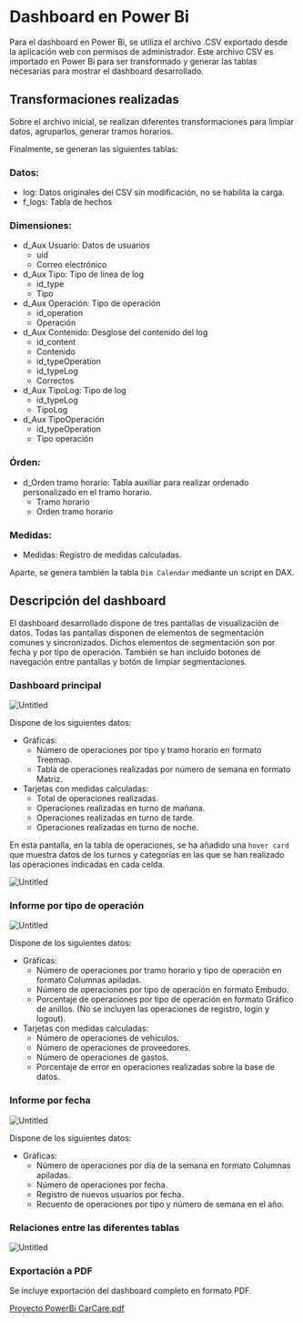 # Dashboard en Power Bi

Para el dashboard en Power Bi, se utiliza el archivo .CSV exportado desde la aplicación web con permisos de administrador. Este archivo CSV es importado en Power Bi para ser transformado y generar las tablas necesarias para mostrar el dashboard desarrollado.

## Transformaciones realizadas

Sobre el archivo inicial, se realizan diferentes transformaciones para limpiar datos, agruparlos, generar tramos horarios.

Finalmente, se generan las siguientes tablas:

### Datos:

-   log: Datos originales del CSV sin modificación, no se habilita la carga.
-   f_logs: Tabla de hechos

### Dimensiones:

-   d_Aux Usuario: Datos de usuarios
    -   uid
    -   Correo electrónico
-   d_Aux Tipo: Tipo de línea de log
    -   id_type
    -   Tipo
-   d_Aux Operación: Tipo de operación
    -   id_operation
    -   Operación
-   d_Aux Contenido: Desglose del contenido del log
    -   id_content
    -   Contenido
    -   id_typeOperation
    -   id_typeLog
    -   Correctos
-   d_Aux TipoLog: Tipo de log
    -   id_typeLog
    -   TipoLog
-   d_Aux TipoOperación
    -   id_typeOperation
    -   Tipo operación

### Órden:

-   d_Orden tramo horario: Tabla auxiliar para realizar ordenado personalizado en el tramo horario.
    -   Tramo horario
    -   Orden tramo horario

### Medidas:

-   Medidas: Registro de medidas calculadas.

Aparte, se genera también la tabla `Dim Calendar` mediante un script en DAX.

## Descripción del dashboard

El dashboard desarrollado dispone de tres pantallas de visualización de datos. Todas las pantallas disponen de elementos de segmentación comunes y sincronizados. Dichos elementos de segmentación son por fecha y por tipo de operación. También se han incluido botones de navegación entre pantallas y botón de limpiar segmentaciones.

### Dashboard principal

![Untitled](https://prod-files-secure.s3.us-west-2.amazonaws.com/61f51ecb-82e9-4fe4-9bad-70c506e29965/3af21708-8d40-4a24-baa6-fa1f03b97b55/Untitled.png)

Dispone de los siguientes datos:

-   Gráficas:
    -   Número de operaciones por tipo y tramo horario en formato Treemap.
    -   Tabla de operaciones realizadas por número de semana en formato Matriz.
-   Tarjetas con medidas calculadas:
    -   Total de operaciones realizadas.
    -   Operaciones realizadas en turno de mañana.
    -   Operaciones realizadas en turno de tarde.
    -   Operaciones realizadas en turno de noche.

En esta pantalla, en la tabla de operaciones, se ha añadido una `hover card` que muestra datos de los turnos y categorías en las que se han realizado las operaciones indicadas en cada celda.

![Untitled](https://prod-files-secure.s3.us-west-2.amazonaws.com/61f51ecb-82e9-4fe4-9bad-70c506e29965/a5cae681-9150-44e7-9f7b-4d470cf255ef/Untitled.png)

### Informe por tipo de operación

![Untitled](https://prod-files-secure.s3.us-west-2.amazonaws.com/61f51ecb-82e9-4fe4-9bad-70c506e29965/2aef5bad-dfd9-49c0-9936-d7deb699d7c9/Untitled.png)

Dispone de los siguientes datos:

-   Gráficas:
    -   Número de operaciones por tramo horario y tipo de operación en formato Columnas apiladas.
    -   Número de operaciones por tipo de operación en formato Embudo.
    -   Porcentaje de operaciones por tipo de operación en formato Gráfico de anillos. (No se incluyen las operaciones de registro, login y logout).
-   Tarjetas con medidas calculadas:
    -   Número de operaciones de vehículos.
    -   Número de operaciones de proveedores.
    -   Número de operaciones de gastos.
    -   Porcentaje de error en operaciones realizadas sobre la base de datos.

### Informe por fecha

![Untitled](https://prod-files-secure.s3.us-west-2.amazonaws.com/61f51ecb-82e9-4fe4-9bad-70c506e29965/a9d60d0f-892b-4d71-a81b-1a1c5a5a9e1e/Untitled.png)

Dispone de los siguientes datos:

-   Gráficas:
    -   Número de operaciones por día de la semana en formato Columnas apiladas.
    -   Número de operaciones por fecha.
    -   Registro de nuevos usuarios por fecha.
    -   Recuento de operaciones por tipo y número de semana en el año.

### Relaciones entre las diferentes tablas

![Untitled](https://prod-files-secure.s3.us-west-2.amazonaws.com/61f51ecb-82e9-4fe4-9bad-70c506e29965/fd07ea12-51ba-4d00-bb69-5d6c7a1d3fcc/Untitled.png)

### Exportación a PDF

Se incluye exportación del dashboard completo en formato PDF.

[Proyecto PowerBi CarCare.pdf](https://prod-files-secure.s3.us-west-2.amazonaws.com/61f51ecb-82e9-4fe4-9bad-70c506e29965/c0cb5448-ea65-4cb5-a7ca-1f0ce7a1d85e/Proyecto_PowerBi_CarCare.pdf)
